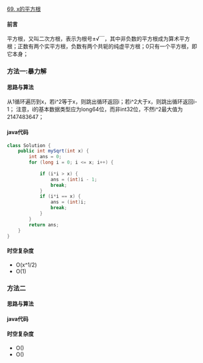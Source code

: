 [69\. x的平方根](https://leetcode.cn/problems/sqrtx/)
#### 前言
平方根，又叫二次方根，表示为根号±√￣，其中非负数的平方根成为算术平方根；正数有两个实平方根，负数有两个共轭的纯虚平方根；0只有一个平方根，即它本身；
### 方法一:暴力解
#### 思路与算法
从1循环遍历到x，若i^2等于x，则跳出循环返回i；若i^2大于x，则跳出循环返回i-1；
注意，i的基本数据类型应为long64位，而非int32位，不然i^2最大值为2147483647；
#### java代码
``` java
class Solution {
    public int mySqrt(int x) {
        int ans = 0;
        for (long i = 0; i <= x; i++) {
            
            if (i*i > x) {
                ans = (int)i - 1;
                break;
            } 
            if (i*i == x) {
                ans = (int)i;
                break;
            }
        }
        return ans;
    }
}
```
#### 时空复杂度
- O(x^1/2)
- O(1)

### 方法二
#### 思路与算法
#### java代码
#### 时空复杂度
- O()
- O()
